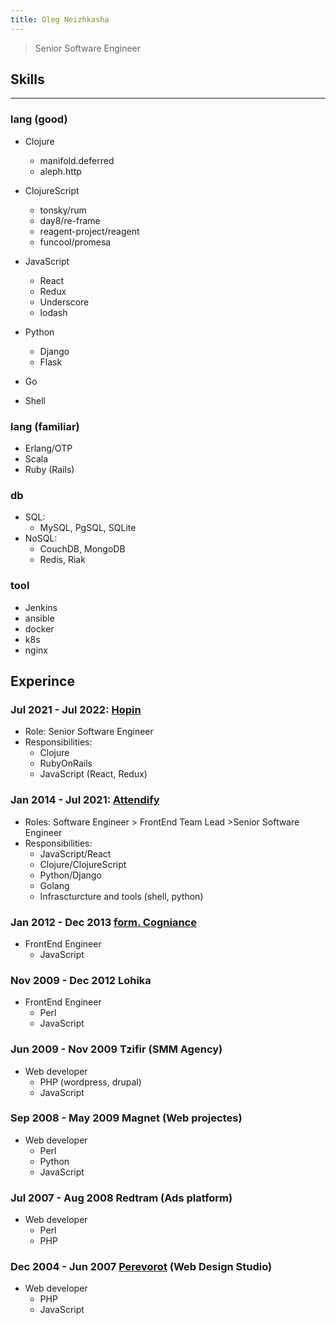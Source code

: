 ```yaml
---
title: Oleg Neizhkasha
---
```


> Senior Software Engineer


## Skills
____________

### lang (good) 

 - Clojure
   - manifold.deferred
   - aleph.http
 
 - ClojureScript
   - tonsky/rum
   - day8/re-frame
   - reagent-project/reagent
   - funcool/promesa
 
 - JavaScript
   - React
   - Redux
   - Underscore
   - lodash
 - Python
   - Django
   - Flask
 - Go
 - Shell

### lang (familiar) 

 - Erlang/OTP
 - Scala
 - Ruby (Rails)

### db
 - SQL:
   - MySQL, PgSQL, SQLite
 - NoSQL:
   - CouchDB, MongoDB
   - Redis, Riak

### tool
 - Jenkins
 - ansible
 - docker
 - k8s
 - nginx

 ## Experince

 ### Jul 2021 - Jul 2022: [Hopin](https://hopin.com/)
  - Role: Senior Software Engineer
  - Responsibilities:
    - Clojure
    - RubyOnRails
    - JavaScript (React, Redux)
 
 ### Jan 2014 - Jul 2021: [Attendify](https://attendify.com/)
  - Roles: Software Engineer > FrontEnd Team Lead >Senior Software Engineer
  - Responsibilities: 
    - JavaScript/React
    - Clojure/ClojureScript
    - Python/Django
    - Golang
    - Infrascturcture and tools (shell, python)  
  
  ### Jan 2012 - Dec 2013 [form. Cogniance](https://star.global)
  - FrontEnd Engineer
    - JavaScript
  
  ### Nov 2009 - Dec 2012 Lohika 
  - FrontEnd Engineer
    - Perl
    - JavaScript
  
  ### Jun 2009 - Nov 2009 Tzifir (SMM Agency)
  - Web developer
    - PHP (wordpress, drupal)
    - JavaScript
  
  ### Sep 2008 - May 2009 Magnet (Web projectes)
  - Web developer
    - Perl
    - Python
    - JavaScript
  
  ### Jul 2007 - Aug 2008 Redtram (Ads platform)
  - Web developer
    - Perl
    - PHP
  
  ### Dec 2004 - Jun 2007 [Perevorot](https://perevorot.com) (Web Design Studio)
  - Web developer
    - PHP
    - JavaScript
